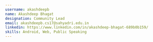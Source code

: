 ```yaml
---
username: akashdeepb
name: Akashdeep Bhagat
designation: Community Lead
email: akashdeepb.cs17@sahyadri.edu.in
linkedin: https://www.linkedin.com/in/akashdeep-bhagat-689b0b159/
skills: Android, Web, Public Speaking
---
```

